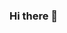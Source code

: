 ### Hi there 👋

<!--
**sukrucnCbc/sukrucnCbc** is a ✨ _special_ ✨ repository because its `README.md` (this file) appears on your GitHub profile.

Here are some ideas to get you started:
!(gif)[https://rendering-prod.s3.amazonaws.com/final/c06d3560ee9f5dd8161f52b2/7da2356057bd1543cb43b5d1.mp4]
[Readme sayfasında görünecek kısımı buraya](link adresini ise bu kısma yazmalısınız)

- 🔭 I’m currently working on ...
- 🌱 I’m currently learning ...
- 👯 I’m looking to collaborate on ...
- 🤔 I’m looking for help with ...
- 💬 Ask me about ...
- 📫 How to reach me: ...
- 😄 Pronouns: ...
- ⚡ Fun fact: ...
-->
